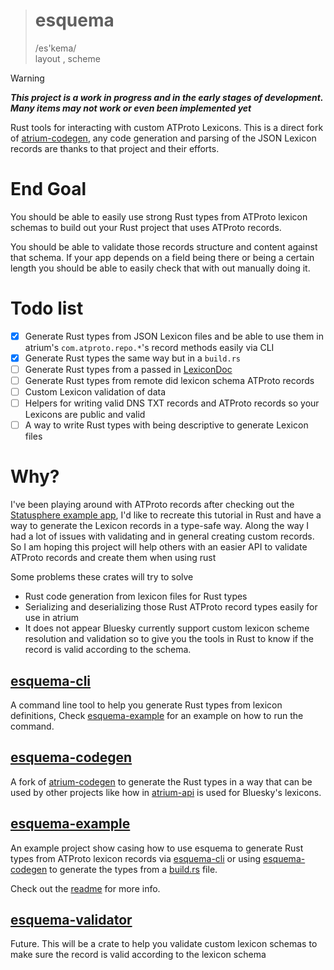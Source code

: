 > # esquema
> /es'kema/ \
> layout , scheme

> [!WARNING]
> ***This project is a work in progress and in the early stages of development. Many items may not work or even been
implemented yet***

Rust tools for interacting with custom ATProto Lexicons.
This is a direct fork of [atrium-codegen](https://github.com/sugyan/atrium/tree/main/lexicon/atrium-codegen), any code
generation and parsing of the JSON Lexicon records are thanks to that project and their efforts.

# End Goal

You should be able to easily use strong Rust types from ATProto lexicon schemas to build out your Rust project that uses ATProto records.

You should be able to validate those records structure and content against that schema. If your app depends on a field being there or being a certain length you should be able to easily check that with out manually doing it.


# Todo list

- [x] Generate Rust types from JSON Lexicon files and be able to use them in atrium's `com.atproto.repo.*`'s record
  methods easily via CLI
- [x] Generate Rust types the same way but in a `build.rs`
- [ ] Generate Rust types from a passed in [LexiconDoc](https://github.com/sugyan/atrium/blob/f162f815a04b5ecb0421b390d521c883c41d5f75/lexicon/atrium-lex/src/lib.rs#L16)
- [ ] Generate Rust types from remote did lexicon schema ATProto records
- [ ] Custom Lexicon validation of data
- [ ] Helpers for writing valid DNS TXT records and ATProto records so your Lexicons are public and valid
- [ ] A way to write Rust types with being descriptive to generate Lexicon files

# Why?

I've been playing around with ATProto records after checking out
the [Statusphere example app](https://atproto.com/guides/applications), I'd like to recreate this tutorial in Rust and
have a way to generate the Lexicon records in a type-safe way. Along the way I had a lot of issues with validating and
in general creating custom records. So I am hoping this project will help others with an easier API to validate ATProto
records and create them when using rust

Some problems these crates will try to solve

- Rust code generation from lexicon files for Rust types
- Serializing and deserializing those Rust ATProto record types easily for use in atrium
- It does not appear Bluesky currently support custom lexicon scheme resolution and validation so to give you the tools
  in Rust to know if the record is valid according to the schema.

## [esquema-cli](./esquema-cli)

A command line tool to help you generate Rust types from lexicon definitions,
Check [esquema-example](#esquema-example) for an example on how to run the command.

## [esquema-codegen](./esquema-codegen)

A fork of [atrium-codegen](https://github.com/sugyan/atrium/tree/main/lexicon/atrium-codegen) to generate the Rust types
in a way that can be used by other projects like how
in [atrium-api](https://github.com/sugyan/atrium/tree/main/atrium-api/src) is used for Bluesky's lexicons.

## [esquema-example](./esquema-example)
An example project show casing how to use esquema to generate Rust types from ATProto lexicon records via [esquema-cli](./esquema-cli/) or using [esquema-codegen](./esquema-codegen/) to generate the types from a [build.rs](./esquema-example/build.rs) file.


Check out the [readme](./esquema-example/README.md) for more info.

## [esquema-validator](./esquema-validator)

Future. This will be a crate to help you validate custom lexicon schemas to make sure the record is valid according to
the lexicon schema
